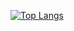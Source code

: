 [![Top Langs](https://github-readme-stats-psi-ecru-29.vercel.app/api/top-langs/?username=MixColumns)](https://github.com/MixColumns/)
